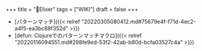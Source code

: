 +++
title = "📝Elixer"
tags = ["WIKI"]
draft = false
+++

-   [パターンマッチ]({{< relref "20220305080412.md#75679e4f-f71d-4ec2-a4f5-ea3bc88f352d" >}})
-   [defun: Clojureでのパターンマッチマクロ]({{< relref "20220116094551.md#298fe9ed-53f2-42ab-b80d-bcfa03527c4a" >}})

